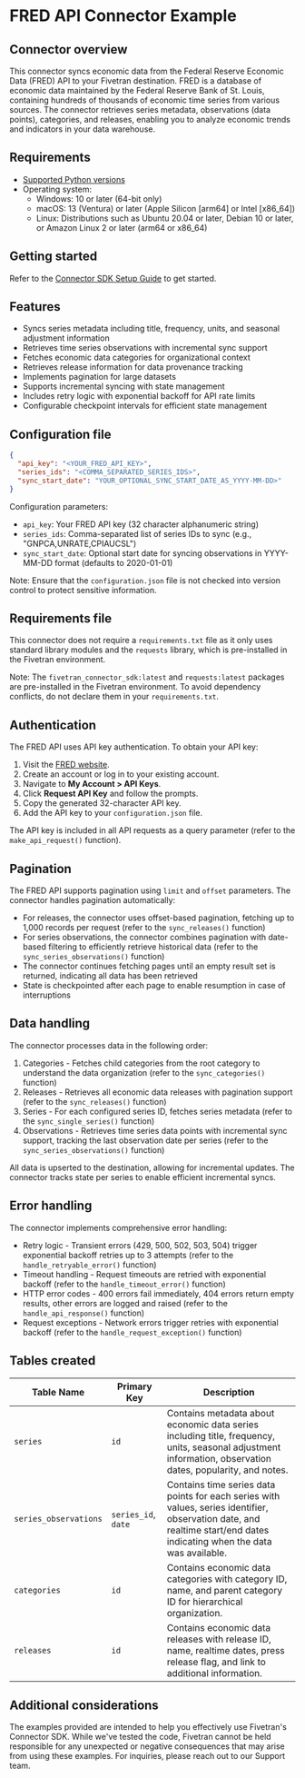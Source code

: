 # FRED API Connector Example

## Connector overview

This connector syncs economic data from the Federal Reserve Economic Data (FRED) API to your Fivetran destination. FRED is a database of economic data maintained by the Federal Reserve Bank of St. Louis, containing hundreds of thousands of economic time series from various sources. The connector retrieves series metadata, observations (data points), categories, and releases, enabling you to analyze economic trends and indicators in your data warehouse.

## Requirements

- [Supported Python versions](https://github.com/fivetran/fivetran_connector_sdk/blob/main/README.md#requirements)
- Operating system:
  - Windows: 10 or later (64-bit only)
  - macOS: 13 (Ventura) or later (Apple Silicon [arm64] or Intel [x86_64])
  - Linux: Distributions such as Ubuntu 20.04 or later, Debian 10 or later, or Amazon Linux 2 or later (arm64 or x86_64)

## Getting started

Refer to the [Connector SDK Setup Guide](https://fivetran.com/docs/connectors/connector-sdk/setup-guide) to get started.

## Features

- Syncs series metadata including title, frequency, units, and seasonal adjustment information
- Retrieves time series observations with incremental sync support
- Fetches economic data categories for organizational context
- Retrieves release information for data provenance tracking
- Implements pagination for large datasets
- Supports incremental syncing with state management
- Includes retry logic with exponential backoff for API rate limits
- Configurable checkpoint intervals for efficient state management

## Configuration file


```json
{
  "api_key": "<YOUR_FRED_API_KEY>",
  "series_ids": "<COMMA_SEPARATED_SERIES_IDS>",
  "sync_start_date": "YOUR_OPTIONAL_SYNC_START_DATE_AS_YYYY-MM-DD>"
}
```

Configuration parameters:

- `api_key`: Your FRED API key (32 character alphanumeric string)
- `series_ids`: Comma-separated list of series IDs to sync (e.g., "GNPCA,UNRATE,CPIAUCSL")
- `sync_start_date`: Optional start date for syncing observations in YYYY-MM-DD format (defaults to 2020-01-01)

Note: Ensure that the `configuration.json` file is not checked into version control to protect sensitive information.

## Requirements file

This connector does not require a `requirements.txt` file as it only uses standard library modules and the `requests` library, which is pre-installed in the Fivetran environment.

Note: The `fivetran_connector_sdk:latest` and `requests:latest` packages are pre-installed in the Fivetran environment. To avoid dependency conflicts, do not declare them in your `requirements.txt`.

## Authentication

The FRED API uses API key authentication. To obtain your API key:

1. Visit the [FRED website](https://fred.stlouisfed.org).
2. Create an account or log in to your existing account.
3. Navigate to **My Account > API Keys**.
4. Click **Request API Key** and follow the prompts.
5. Copy the generated 32-character API key.
6. Add the API key to your `configuration.json` file.

The API key is included in all API requests as a query parameter (refer to the `make_api_request()` function).

## Pagination

The FRED API supports pagination using `limit` and `offset` parameters. The connector handles pagination automatically:

- For releases, the connector uses offset-based pagination, fetching up to 1,000 records per request (refer to the `sync_releases()` function)
- For series observations, the connector combines pagination with date-based filtering to efficiently retrieve historical data (refer to the `sync_series_observations()` function)
- The connector continues fetching pages until an empty result set is returned, indicating all data has been retrieved
- State is checkpointed after each page to enable resumption in case of interruptions

## Data handling

The connector processes data in the following order:

1. Categories - Fetches child categories from the root category to understand the data organization (refer to the `sync_categories()` function)
2. Releases - Retrieves all economic data releases with pagination support (refer to the `sync_releases()` function)
3. Series - For each configured series ID, fetches series metadata (refer to the `sync_single_series()` function)
4. Observations - Retrieves time series data points with incremental sync support, tracking the last observation date per series (refer to the `sync_series_observations()` function)

All data is upserted to the destination, allowing for incremental updates. The connector tracks state per series to enable efficient incremental syncs.

## Error handling

The connector implements comprehensive error handling:

- Retry logic - Transient errors (429, 500, 502, 503, 504) trigger exponential backoff retries up to 3 attempts (refer to the `handle_retryable_error()` function)
- Timeout handling - Request timeouts are retried with exponential backoff (refer to the `handle_timeout_error()` function)
- HTTP error codes - 400 errors fail immediately, 404 errors return empty results, other errors are logged and raised (refer to the `handle_api_response()` function)
- Request exceptions - Network errors trigger retries with exponential backoff (refer to the `handle_request_exception()` function)

## Tables created

| Table Name            | Primary Key         | Description                                                                                                                                                             |
|-----------------------|---------------------|-------------------------------------------------------------------------------------------------------------------------------------------------------------------------|
| `series`              | `id`                | Contains metadata about economic data series including title, frequency, units, seasonal adjustment information, observation dates, popularity, and notes.              |
| `series_observations` | `series_id`, `date` | Contains time series data points for each series with values, series identifier, observation date, and realtime start/end dates indicating when the data was available. |
| `categories`          | `id`                | Contains economic data categories with category ID, name, and parent category ID for hierarchical organization.                                                         |
| `releases`            | `id`                | Contains economic data releases with release ID, name, realtime dates, press release flag, and link to additional information.                                          |

## Additional considerations

The examples provided are intended to help you effectively use Fivetran's Connector SDK. While we've tested the code, Fivetran cannot be held responsible for any unexpected or negative consequences that may arise from using these examples. For inquiries, please reach out to our Support team.
